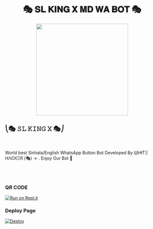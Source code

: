 <div align="center"><h1>🎭 𝐒𝐋 𝐊𝐈𝐍𝐆 𝐗 𝐌𝐃 𝐖𝐀 𝐁𝐎𝐓 🎭</h1>
                   <img src="https://telegra.ph/file/b553f253d553821af155f.jpg" width="300" height="300">
	                                                                                              </div>
<h2>⎝🎭 𝚂𝙻 𝙺𝙸𝙽𝙶 𝚇 🎭⎠</h2><br>
<p>World best Sinhala/English WhatsApp Button Bot Developed By </> ШHłТΞ HΛϾКΞЯ (🎭) -> .   Enjoy Our Bot 💝</p><br><br>

### QR CODE
[![Run on Repl.it](https://repl.it/badge/github/quiec/whatsasena)](https://replit.com/@KING-BOT-OFFICIAL/SL-KING-BOT-MD-QR-GEN?v-1?outputonly=1&lite=1)

### Deploy Page
[![Deploy](https://www.herokucdn.com/deploy/button.svg)](https://dashboard.heroku.com/new?template=https://github.com/KING-BOT-OFFICIAL/SL-KING-X-MD-Installer)
</div>
